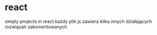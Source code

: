 # react
simply projects in react
każdy plik js zawiera kilka innych działających rozwiązań zakomentowanych 

